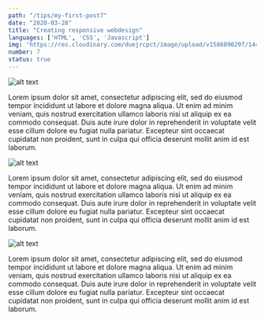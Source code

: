 ```yaml
---
path: "/tips/my-first-post7"
date: "2020-03-28"
title: "Creating responsive webdesign"
languages: ['HTML', 'CSS', 'Javascript']
img: 'https://res.cloudinary.com/duejrcpct/image/upload/v1586090297/144-1_yykadc.png'
number: 7
status: true
---
```


![alt text](https://cdn.mos.cms.futurecdn.net/QjuZKXnkLQgsYsL98uhL9X.jpg "Logo Title Text 1")

Lorem ipsum dolor sit amet, consectetur adipiscing elit, sed do eiusmod tempor incididunt ut labore et dolore magna aliqua. Ut enim ad minim veniam, quis nostrud exercitation ullamco laboris nisi ut aliquip ex ea commodo consequat. Duis aute irure dolor in reprehenderit in voluptate velit esse cillum dolore eu fugiat nulla pariatur. Excepteur sint occaecat cupidatat non proident, sunt in culpa qui officia deserunt mollit anim id est laborum.

![alt text](https://cdn.mos.cms.futurecdn.net/QjuZKXnkLQgsYsL98uhL9X.jpg "Logo Title Text 1")

Lorem ipsum dolor sit amet, consectetur adipiscing elit, sed do eiusmod tempor incididunt ut labore et dolore magna aliqua. Ut enim ad minim veniam, quis nostrud exercitation ullamco laboris nisi ut aliquip ex ea commodo consequat. Duis aute irure dolor in reprehenderit in voluptate velit esse cillum dolore eu fugiat nulla pariatur. Excepteur sint occaecat cupidatat non proident, sunt in culpa qui officia deserunt mollit anim id est laborum.

![alt text](https://cdn.mos.cms.futurecdn.net/QjuZKXnkLQgsYsL98uhL9X.jpg "Logo Title Text 1")

Lorem ipsum dolor sit amet, consectetur adipiscing elit, sed do eiusmod tempor incididunt ut labore et dolore magna aliqua. Ut enim ad minim veniam, quis nostrud exercitation ullamco laboris nisi ut aliquip ex ea commodo consequat. Duis aute irure dolor in reprehenderit in voluptate velit esse cillum dolore eu fugiat nulla pariatur. Excepteur sint occaecat cupidatat non proident, sunt in culpa qui officia deserunt mollit anim id est laborum.